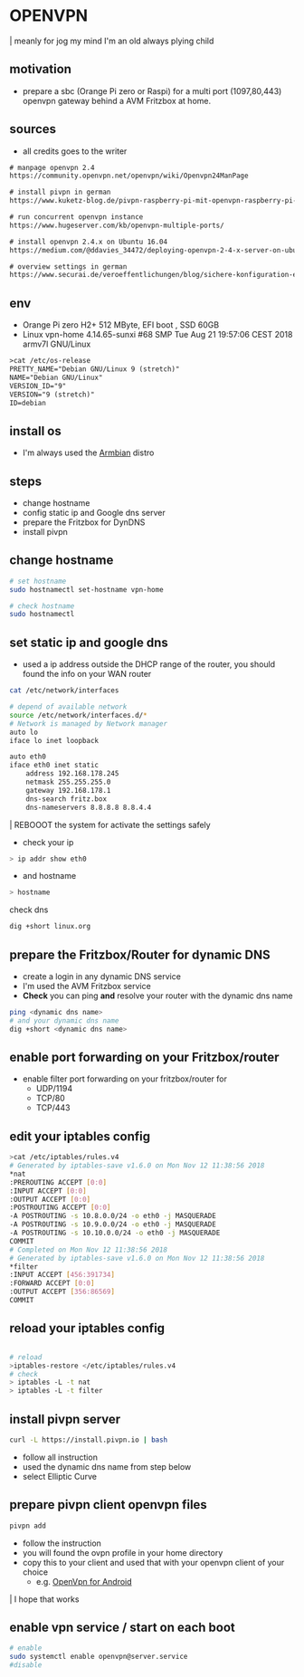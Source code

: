 # OPENVPN

| meanly for jog my mind I'm an old always plying child

## motivation

- prepare a sbc (Orange Pi zero or Raspi) for a multi port (1097,80,443) openvpn gateway behind a AVM Fritzbox at home.

## sources

- all credits goes to the writer

```txt
# manpage openvpn 2.4
https://community.openvpn.net/openvpn/wiki/Openvpn24ManPage

# install pivpn in german
https://www.kuketz-blog.de/pivpn-raspberry-pi-mit-openvpn-raspberry-pi-teil3/

# run concurrent openvpn instance
https://www.hugeserver.com/kb/openvpn-multiple-ports/

# install openvpn 2.4.x on Ubuntu 16.04
https://medium.com/@ddavies_34472/deploying-openvpn-2-4-x-server-on-ubuntu-16-04-xenial-within-aws-dbd7b9333c95

# overview settings in german
https://www.securai.de/veroeffentlichungen/blog/sichere-konfiguration-eines-vpn-mit-openvpn/
```

## env

- Orange Pi zero H2+ 512 MByte, EFI boot , SSD 60GB
- Linux vpn-home 4.14.65-sunxi #68 SMP Tue Aug 21 19:57:06 CEST 2018 armv7l GNU/Linux

```txt
>cat /etc/os-release
PRETTY_NAME="Debian GNU/Linux 9 (stretch)"
NAME="Debian GNU/Linux"
VERSION_ID="9"
VERSION="9 (stretch)"
ID=debian
```

## install os

- I'm always used the [Armbian](https://www.armbian.com/orange-pi-zero/) distro


## steps

- change hostname
- config static ip and Google dns server
- prepare the Fritzbox for DynDNS
- install pivpn


## change hostname

```bash
# set hostname
sudo hostnamectl set-hostname vpn-home

# check hostname
sudo hostnamectl

```

## set static ip and google dns

- used a ip address outside the DHCP range of the router, you should found the info on your WAN router

```bash
cat /etc/network/interfaces

# depend of available network
source /etc/network/interfaces.d/*
# Network is managed by Network manager
auto lo
iface lo inet loopback

auto eth0
iface eth0 inet static
    address 192.168.178.245
    netmask 255.255.255.0
    gateway 192.168.178.1
    dns-search fritz.box
    dns-nameservers 8.8.8.8 8.8.4.4

```

| REBOOOT the system for activate the settings safely

- check your ip

```bash
> ip addr show eth0
 ```

- and hostname

```bash
> hostname

```

check dns

```bash
dig +short linux.org

```

## prepare the Fritzbox/Router for dynamic DNS

- create a login in any dynamic DNS service
- I'm used the AVM Fritzbox service
- **Check** you can ping **and** resolve your router with the dynamic dns name

```bash
ping <dynamic dns name>
# and your dynamic dns name
dig +short <dynamic dns name>
```

## enable port forwarding on your Fritzbox/router

- enable filter port forwarding on your fritzbox/router for
  - UDP/1194
  - TCP/80
  - TCP/443

## edit your iptables config

```bash
>cat /etc/iptables/rules.v4
# Generated by iptables-save v1.6.0 on Mon Nov 12 11:38:56 2018
*nat
:PREROUTING ACCEPT [0:0]
:INPUT ACCEPT [0:0]
:OUTPUT ACCEPT [0:0]
:POSTROUTING ACCEPT [0:0]
-A POSTROUTING -s 10.8.0.0/24 -o eth0 -j MASQUERADE
-A POSTROUTING -s 10.9.0.0/24 -o eth0 -j MASQUERADE
-A POSTROUTING -s 10.10.0.0/24 -o eth0 -j MASQUERADE
COMMIT
# Completed on Mon Nov 12 11:38:56 2018
# Generated by iptables-save v1.6.0 on Mon Nov 12 11:38:56 2018
*filter
:INPUT ACCEPT [456:391734]
:FORWARD ACCEPT [0:0]
:OUTPUT ACCEPT [356:86569]
COMMIT
```

## reload your iptables config

```bash

# reload
>iptables-restore </etc/iptables/rules.v4
# check
> iptables -L -t nat
> iptables -L -t filter

```

## install pivpn server

```bash
curl -L https://install.pivpn.io | bash
```

- follow all instruction
- used the dynamic dns name from step below
- select Elliptic Curve

## prepare pivpn client openvpn files

```bash
pivpn add
```

- follow the instruction
- you will found the ovpn profile in your home directory
- copy this to your client and used that with your openvpn client of your choice
  - e.g. [OpenVpn for Android](https://play.google.com/store/apps/details?id=de.blinkt.openvpn)

| I hope that works


## enable vpn service / start on each boot

```bash
# enable
sudo systemctl enable openvpn@server.service
#disable

```











